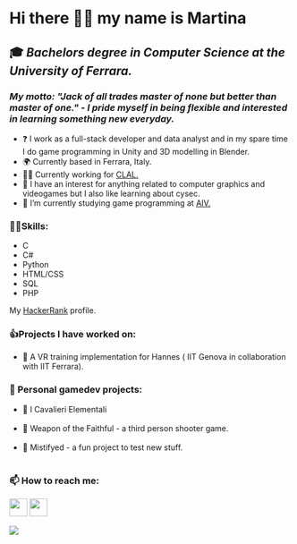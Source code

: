 Hi there 👋😃 my name is Martina
=================================
🎓 *Bachelors degree in Computer Science at the University of Ferrara.*
------------------------------------------------------------------------------
### *My motto: "Jack of all trades master of none but better than master of one." - I pride myself in being flexible and interested in learning something new everyday.*

* ❓ I work as a full-stack developer and data analyst and in my spare time I do game programming in Unity and 3D modelling in Blender. <br>
* 🌍 Currently based in Ferrara, Italy.
* 👷‍♀️ Currently working for <a href="https://www.clal.it/" target="_blank" rel="noreferrer">CLAL.</a> <br>
* 🔎 I have an interest for anything related to computer graphics and videogames but I also like learning about cysec. <br>
* 🌱 I’m currently studying game programming at <a href="https://www.aiv01.it/" target="_blank" rel="noreferrer">AIV.</a> <br>
  
### 🤹‍♀️Skills:
* C
* C#
* Python
* HTML/CSS
* SQL
* PHP

My <a href="https://www.hackerrank.com/profile/martinatenani" target="_blank" rel="noreferrer">HackerRank</a> profile.

### 👍Projects I have worked on:
* 🦾 A VR training implementation for Hannes ( IIT Genova in collaboration with IIT Ferrara). <br>
 
### 🔭 Personal gamedev projects: 
* 🏇 I Cavalieri Elementali <br><br>
* 🌙 Weapon of the Faithful - a third person shooter game. <br><br>
* 🦊 Mistifyed - a fun project to test new stuff.<br><br>
  
### 📫 How to reach me:

  <p align="left"> 
   <a href="https://www.github.com/martinatenani" target="_blank" rel="noreferrer"><img src="https://raw.githubusercontent.com/danielcranney/readme-generator/main/public/icons/socials/github.svg" width="32" height="32" /></a>
   <a href="https://www.linkedin.com/in/martina-tenani-70aa30223" target="_blank" rel="noreferrer"><img src="https://raw.githubusercontent.com/danielcranney/readme-generator/main/public/icons/socials/linkedin.svg" width="32" height="32" /></a>
  </p>

![](https://komarev.com/ghpvc/?username=martinatenani)
  
